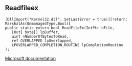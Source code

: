 ## Readfileex

```
[DllImport("Kernel32.dll", SetLastError = true)][return: MarshalAs(UnmanagedType.Bool)]
public static extern bool ReadFileEx(IntPtr hFile,
   [Out] byte[] lpBuffer,
   uint nNumberOfBytesToRead,
   ref OVERLAPPED lpOverlapped,
   LPOVERLAPPED_COMPLETION_ROUTINE lpCompletionRoutine
);
```

[Microsoft documentation](https://docs.microsoft.com/en-us/windows/win32/api/fileapi/nf-fileapi-readfileex)
